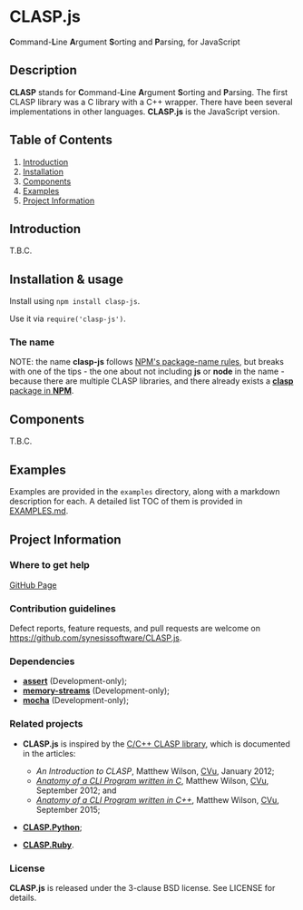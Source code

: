 # CLASP.js
**C**ommand-**L**ine **A**rgument **S**orting and **P**arsing, for JavaScript

## Description

**CLASP** stands for **C**ommand-**L**ine **A**rgument **S**orting and
**P**arsing. The first CLASP library was a C library with a C++ wrapper. There
have been several implementations in other languages. **CLASP.js** is the
JavaScript version.

## Table of Contents

1. [Introduction](#introduction)
2. [Installation](#installation)
3. [Components](#components)
4. [Examples](#examples)
5. [Project Information](#project-information)

## Introduction

T.B.C.

## Installation & usage

Install using `npm install clasp-js`.

Use it via `require('clasp-js')`.

### The name

NOTE: the name **clasp-js** follows [NPM's package-name rules](https://docs.npmjs.com/files/package.json), but breaks with one of the tips - the one about not including **js** or **node** in the name - because there are multiple CLASP libraries, and there already exists a [**clasp** package in **NPM**](https://www.npmjs.com/package/clasp).

## Components

T.B.C.

## Examples

Examples are provided in the ```examples``` directory, along with a markdown description for each. A detailed list TOC of them is provided in [EXAMPLES.md](./EXAMPLES.md).

## Project Information

### Where to get help

[GitHub Page](https://github.com/synesissoftware/CLASP.js "GitHub Page")

### Contribution guidelines

Defect reports, feature requests, and pull requests are welcome on https://github.com/synesissoftware/CLASP.js.

### Dependencies

 * [**assert**](https://www.npmjs.com/package/assert) (Development-only);
 * [**memory-streams**](https://www.npmjs.com/package/memory-streams) (Development-only);
 * [**mocha**](https://www.npmjs.com/package/mocha) (Development-only);

### Related projects

* **CLASP.js** is inspired by the [C/C++ CLASP library](https://github.com/synesissoftware/CLASP), which is documented in the articles:

  * _An Introduction to CLASP_, Matthew Wilson, [CVu](http://accu.org/index.php/journals/c77/), January 2012;
  * _[Anatomy of a CLI Program written in C](http://synesis.com.au/publishing/software-anatomies/anatomy-of-a-cli-program-written-in-c.html)_, Matthew Wilson, [CVu](http://accu.org/index.php/journals/c77/), September 2012; and
  * _[Anatomy of a CLI Program written in C++](http://synesis.com.au/publishing/software-anatomies/anatomy-of-a-cli-program-written-in-c++.html)_, Matthew Wilson, [CVu](http://accu.org/index.php/journals/c77/), September 2015;


* **[CLASP.Python](https://github.com/synesissoftware/CLASP.Python)**;
* **[CLASP.Ruby](https://github.com/synesissoftware/CLASP.Ruby)**.

### License

**CLASP.js** is released under the 3-clause BSD license. See LICENSE for details.

